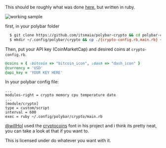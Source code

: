 This should be roughly what was done [here](https://github.com/willHol/polybar-crypto), but written in ruby.

![working sample](https://i.imgur.com/YdsBVVc.png)

first, in your polybar folder
```bash
  $ git clone https://github.com/itsmaia/polybar-crypto && cd polybar-crypto
  $ mkdir ~/.config/polybar/crypto && cp ./{crypto-config.rb,main.rb} ~/.config/polybar/crypto
```
Then, put your API key (CoinMarketCap) and desired coins at ```crypto-config.rb```.

```ruby
@coins = { :bitcoin => "bitcoin_icon", :dash => "dash_icon" }
@currency = 'USD'
@api_key = 'YOUR KEY HERE'
```
In your polybar config file:
```
...
modules-right = crypto memory cpu temperature date
...
[module/crypto]
type = custom/script
interval = 600
exec = ruby ~/.config/polybar/crypto/main.rb
```

[@willHol](https://github.com/willHol) used the [cryptocoins](https://github.com/allienworks/cryptocoins) font in his project and i think its pretty neat, you can take a look at that if you want to.


This is licensed under do whatever you want with it.
